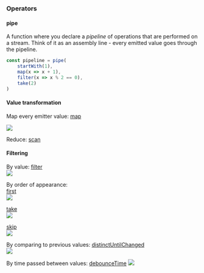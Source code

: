 ### Operators

#### pipe

A function where you declare a _pipeline_ of operations that are performed on a stream. Think of it as an assembly line - every emitted value goes through the pipeline.

```javascript
const pipeline = pipe(
    startWith(1),
    map(x => x + 1),
    filter(x => x % 2 == 0),
    take(2)
)
```

#### Value transformation

Map every emitter value: [map](https://rxjs-dev.firebaseapp.com/api/operators/map)  

![](https://rxjs.dev/assets/images/marble-diagrams/map.png)

Reduce: [scan](https://rxjs-dev.firebaseapp.com/api/operators/scan)

#### Filtering

By value: 
[filter](https://rxjs-dev.firebaseapp.com/api/operators/filter)  
![](https://rxjs.dev/assets/images/marble-diagrams/filter.png)

By order of appearance:  
[first](https://rxjs-dev.firebaseapp.com/api/operators/first)  
![](https://rxjs.dev/assets/images/marble-diagrams/first.png) 

[take](https://rxjs-dev.firebaseapp.com/api/operators/take)  
![](https://rxjs-dev.firebaseapp.com/assets/images/marble-diagrams/take.png)

[skip](https://rxjs-dev.firebaseapp.com/api/operators/skip)  
![](https://rxjs-dev.firebaseapp.com/assets/images/marble-diagrams/skip.png)

By comparing to previous values: 
[distinctUntilChanged](https://rxjs-dev.firebaseapp.com/api/operators/distinctUntilChanged)  
![](https://rxjs-dev.firebaseapp.com/assets/images/marble-diagrams/distinctUntilChanged.png)

By time passed between values: 
[debounceTime](https://rxjs-dev.firebaseapp.com/api/operators/debounceTime)
![](https://rxjs-dev.firebaseapp.com/assets/images/marble-diagrams/debounceTime.png)
